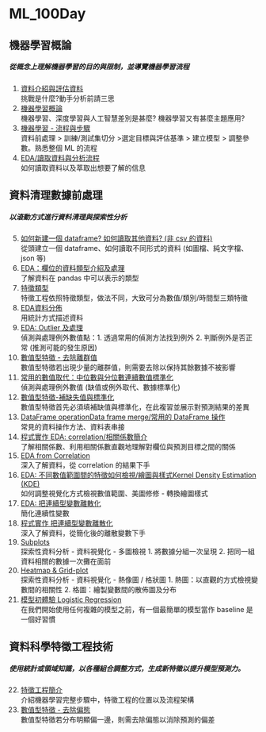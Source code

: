 # ML_100Day
## 機器學習概論
##### 從概念上理解機器學習的目的與限制，並導覽機器學習流程
1. [資料介紹與評估資料](https://github.com/LinMeiChi/ML_100Day/blob/main/homework/Day_001_HW.ipynb)                           
挑戰是什麼?動手分析前請三思                                                                                                     
2. [機器學習概論](https://github.com/LinMeiChi/ML_100Day/blob/main/homework/Day_002_HW.ipynb)                                 
機器學習、深度學習與人工智慧差別是甚麼? 機器學習又有甚麼主題應用?
3. [機器學習 - 流程與步驟](https://github.com/LinMeiChi/ML_100Day/blob/main/homework/Day_003_HW.ipynb)                         
資料前處理 > 訓練/測試集切分 >選定目標與評估基準 > 建立模型 > 調整參數。熟悉整個 ML 的流程
4. [EDA/讀取資料與分析流程](https://github.com/LinMeiChi/ML_100Day/blob/main/homework/Day_004_HW.ipynb)                       
如何讀取資料以及萃取出想要了解的信息

## 資料清理數據前處理
##### 以滾動方式進行資料清理與探索性分析
5. [如何新建一個 dataframe? 如何讀取其他資料? (非 csv 的資料)](https://github.com/LinMeiChi/ML_100Day/blob/main/homework/Day_005-1_HW.ipynb)                                              
從頭建立一個 dataframe、如何讀取不同形式的資料 (如圖檔、純文字檔、json 等)
6. [EDA：欄位的資料類型介紹及處理](https://github.com/LinMeiChi/ML_100Day/blob/main/homework/Day_006_HW.ipynb)                 
了解資料在 pandas 中可以表示的類型
7. [特徵類型](https://github.com/LinMeiChi/ML_100Day/blob/main/homework/Day_007_HW.ipynb)                                     
特徵工程依照特徵類型，做法不同，大致可分為數值/類別/時間型三類特徵
8. [EDA資料分佈](https://github.com/LinMeiChi/ML_100Day/blob/main/homework/Day_008_HW.ipynb)                                 
用統計方式描述資料
9. [EDA: Outlier 及處理](https://github.com/LinMeiChi/ML_100Day/blob/main/homework/Day_009_HW.ipynb)                         
偵測與處理例外數值點：1. 透過常用的偵測方法找到例外 2. 判斷例外是否正常 (推測可能的發生原因)
10. [數值型特徵 - 去除離群值](https://github.com/LinMeiChi/ML_100Day/blob/main/homework/Day_010_HW.ipynb)                     
數值型特徵若出現少量的離群值，則需要去除以保持其餘數據不被影響
11. [常用的數值取代：中位數與分位數連續數值標準化](https://github.com/LinMeiChi/ML_100Day/blob/main/homework/Day_011_HW.ipynb)   
偵測與處理例外數值 (缺值或例外取代、數據標準化)
12. [數值型特徵-補缺失值與標準化](https://github.com/LinMeiChi/ML_100Day/blob/main/homework/Day_012_HW.ipynb)                   
數值型特徵首先必須填補缺值與標準化，在此複習並展示對預測結果的差異
13. [DataFrame operationData frame merge/常用的 DataFrame 操作](https://github.com/LinMeiChi/ML_100Day/blob/main/homework/Day_013_HW.ipynb)  
常見的資料操作方法、資料表串接
14. [程式實作 EDA: correlation/相關係數簡介](https://github.com/LinMeiChi/ML_100Day/blob/main/homework/Day_014_HW.ipynb)       
了解相關係數、利用相關係數直觀地理解對欄位與預測目標之間的關係
15. [EDA from Correlation](https://github.com/LinMeiChi/ML_100Day/blob/main/homework/Day_015_HW.ipynb)                       
深入了解資料，從 correlation 的結果下手
16. [EDA: 不同數值範圍間的特徵如何檢視/繪圖與樣式Kernel Density Estimation (KDE)](https://github.com/LinMeiChi/ML_100Day/blob/main/homework/Day_016_HW.ipynb)                       
如何調整視覺化方式檢視數值範圍、美圖修修 - 轉換繪圖樣式
17. [EDA: 把連續型變數離散化](https://github.com/LinMeiChi/ML_100Day/blob/main/homework/Day_017_HW.ipynb)                     
簡化連續性變數
18. [程式實作 把連續型變數離散化](https://github.com/LinMeiChi/ML_100Day/blob/main/homework/Day_018_HW.ipynb)                   
深入了解資料，從簡化後的離散變數下手
19. [Subplots](https://github.com/LinMeiChi/ML_100Day/blob/main/homework/Day_019_HW.ipynb)                                   
探索性資料分析 - 資料視覺化 - 多圖檢視 1. 將數據分組一次呈現 2. 把同一組資料相關的數據一次攤在面前
20. [Heatmap & Grid-plot](https://github.com/LinMeiChi/ML_100Day/blob/main/homework/Day_020_HW.ipynb)                         
探索性資料分析 - 資料視覺化 - 熱像圖 / 格狀圖 1. 熱圖：以直觀的方式檢視變數間的相關性 2. 格圖：繪製變數間的散佈圖及分布
21. [模型初體驗 Logistic Regression](https://github.com/LinMeiChi/ML_100Day/blob/main/homework/Day_021_HW.ipynb)             
在我們開始使用任何複雜的模型之前，有一個最簡單的模型當作 baseline 是一個好習慣

## 資料科學特徵工程技術
##### 使用統計或領域知識，以各種組合調整方式，生成新特徵以提升模型預測力。
22. [特徵工程簡介](https://github.com/LinMeiChi/ML_100Day/blob/main/homework/Day_022_HW.ipynb)                                
介紹機器學習完整步驟中，特徵工程的位置以及流程架構
23. [數值型特徵 - 去除偏態](https://github.com/LinMeiChi/ML_100Day/blob/main/homework/Day_023_HW.ipynb)                       
數值型特徵若分布明顯偏一邊，則需去除偏態以消除預測的偏差
